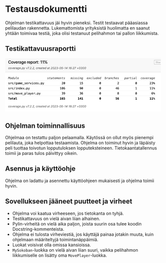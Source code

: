 # Testausdokumentti #

Ohjelman testikattavuus jäi hyvin pieneksi. Testit testaavat pääasiassa pelilaudan rakennetta. 
Lukemattomista yrityksistä huolimatta en saanut yhtään toimivaa testiä, joka olisi testanuut pelihahmon tai pallon liikkumista. 

## Testikattavuusraportti ##

![Testikattavuusraportti](https://github.com/SaNi19/ot-harjoitustyo/blob/master/Testikattavuusraportti.png)

## Ohjelman toiminnallisuus ##
Ohjelmaa on testattu paljon pelaamalla. Käytössä on ollut myös pienempi pelilauta, joka helpottaa testaamista. Ohjelma on toiminut hyvin ja läpäisty peli tuottaa toivotun lopputuloksen lopputeksteineen. Tietokaantatallennus toimii ja paras tulos päivittyy oikein.

## Asennus ja käyttöohje ##
Ohjelma on ladattu ja asennettu käyttöohjeen mukaisesti ja ohjelma toimii hyvin.

## Sovellukseen jääneet puutteet ja virheet ##
- Ohjelma voi kaatua virheeseen, jos tietokanta on tyhjä.
- Testikattavuus on vielä aivan liian alhainen.
- Pylin-virheitä on vielä aika paljon, joista suurin osa tulee koodin Docstring-kommenteista.
- Ohjelma ei tulosta virheviestiä, jos käyttäjä painaa jotakin muuta, kuin ohjelmaan määriteltyjä toimintanäppäimiä.
- Luokat voisivat olla omissa kansioissa.
- `MySokoban`-luokka on vielä aivan liian suuri, vaikka pelihahmon liikkumiselle on lisätty oma `MovePlayer`-luokka.
